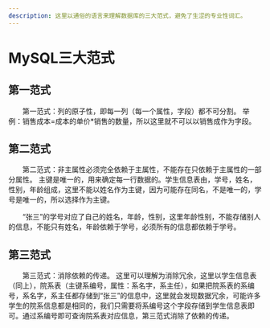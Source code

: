 ```yaml
---
description: 这里以通俗的语言来理解数据库的三大范式，避免了生涩的专业性词汇。
---
```


# MySQL三大范式

## 第一范式

　　第一范式：列的原子性，即每一列（每一个属性，字段）都不可分割。 举例：销售成本=成本的单价\*销售的数量，所以这里就不可以以销售成作为字段。

## 第二范式

 　　第二范式：非主属性必须完全依赖于主属性，不能存在只依赖于主属性的一部分属性。 主键是唯一的，用来确定每一行数据的。学生信息表由，学号，姓名，性别，年龄组成，这里不能以姓名作为主键，因为可能存在同名，不是唯一的，学号是唯一的，所以选择作为主键。

　　“张三”的学号对应了自己的姓名，年龄，性别，这里年龄性别，不能存储别人的信息，不能只有姓名，年龄依赖于学号，必须所有的信息都依赖于学号。

## 第三范式

　　第三范式：消除依赖的传递。 这里可以理解为消除冗余，这里以学生信息表（同上），院系表（主键系编号，属性：系名字，系主任），如果把院系表的系编号，系名字，系主任都存储到“张三”的信息中，这里就会发现数据冗余，可能许多学生的院系信息都是相同的，我们只需要将系编号这个字段存储到学生信息表即可。通过系编号即可查询院系表对应信息，第三范式消除了依赖的传递。 
